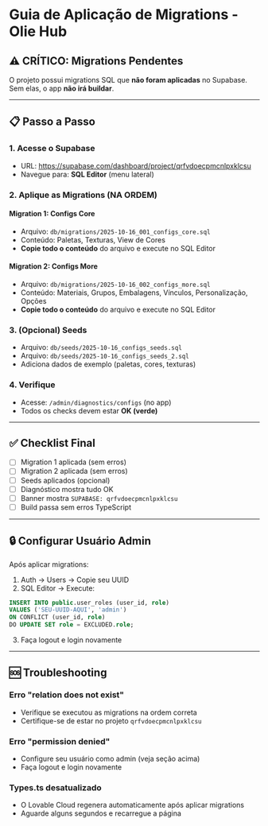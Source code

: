 # Guia de Aplicação de Migrations - Olie Hub

## ⚠️ CRÍTICO: Migrations Pendentes

O projeto possui migrations SQL que **não foram aplicadas** no Supabase. 
Sem elas, o app **não irá buildar**.

---

## 📋 Passo a Passo

### 1. Acesse o Supabase
- URL: https://supabase.com/dashboard/project/qrfvdoecpmcnlpxklcsu
- Navegue para: **SQL Editor** (menu lateral)

### 2. Aplique as Migrations (NA ORDEM)

#### Migration 1: Configs Core
- Arquivo: `db/migrations/2025-10-16_001_configs_core.sql`
- Conteúdo: Paletas, Texturas, View de Cores
- **Copie todo o conteúdo** do arquivo e execute no SQL Editor

#### Migration 2: Configs More
- Arquivo: `db/migrations/2025-10-16_002_configs_more.sql`
- Conteúdo: Materiais, Grupos, Embalagens, Vínculos, Personalização, Opções
- **Copie todo o conteúdo** do arquivo e execute no SQL Editor

### 3. (Opcional) Seeds
- Arquivo: `db/seeds/2025-10-16_configs_seeds.sql`
- Arquivo: `db/seeds/2025-10-16_configs_seeds_2.sql`
- Adiciona dados de exemplo (paletas, cores, texturas)

### 4. Verifique
- Acesse: `/admin/diagnostics/configs` (no app)
- Todos os checks devem estar **OK (verde)**

---

## ✅ Checklist Final

- [ ] Migration 1 aplicada (sem erros)
- [ ] Migration 2 aplicada (sem erros)
- [ ] Seeds aplicados (opcional)
- [ ] Diagnóstico mostra tudo OK
- [ ] Banner mostra `SUPABASE: qrfvdoecpmcnlpxklcsu`
- [ ] Build passa sem erros TypeScript

---

## 🔒 Configurar Usuário Admin

Após aplicar migrations:

1. Auth → Users → Copie seu UUID
2. SQL Editor → Execute:
```sql
INSERT INTO public.user_roles (user_id, role)
VALUES ('SEU-UUID-AQUI', 'admin')
ON CONFLICT (user_id, role) 
DO UPDATE SET role = EXCLUDED.role;
```

3. Faça logout e login novamente

---

## 🆘 Troubleshooting

### Erro "relation does not exist"
- Verifique se executou as migrations na ordem correta
- Certifique-se de estar no projeto `qrfvdoecpmcnlpxklcsu`

### Erro "permission denied"
- Configure seu usuário como admin (veja seção acima)
- Faça logout e login novamente

### Types.ts desatualizado
- O Lovable Cloud regenera automaticamente após aplicar migrations
- Aguarde alguns segundos e recarregue a página
